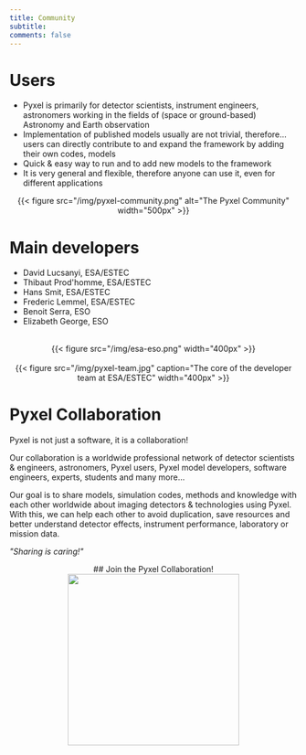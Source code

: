 ```yaml
---
title: Community
subtitle: 
comments: false
---
```


# Users

* Pyxel is primarily for detector scientists, instrument engineers, astronomers working in the fields of 
(space or ground-based) Astronomy and Earth observation
* Implementation of published models usually are not trivial, therefore… users can directly 
contribute to and expand the framework by adding their own codes, models
* Quick & easy way to run and to add new models to the framework
* It is very general and flexible, therefore anyone can use it, even for different applications

<center>
{{< figure src="/img/pyxel-community.png" alt="The Pyxel Community" width="500px" >}}
</center>

# Main developers

* David Lucsanyi, ESA/ESTEC
* Thibaut Prod'homme, ESA/ESTEC
* Hans Smit, ESA/ESTEC
* Frederic Lemmel, ESA/ESTEC
* Benoit Serra, ESO
* Elizabeth George, ESO

<br>
<center>
{{< figure src="/img/esa-eso.png" width="400px" >}}
</center>

<br>
<center>
{{< figure src="/img/pyxel-team.jpg" caption="The core of the developer team at ESA/ESTEC" width="400px" >}}
</center>

# Pyxel Collaboration 

Pyxel is not just a software, it is a collaboration! 

Our collaboration is a worldwide professional network of detector scientists & engineers, astronomers, 
Pyxel users, Pyxel model developers, software engineers, experts, students and many more...

Our goal is to share models, simulation codes, methods and knowledge with each other worldwide
about imaging detectors & technologies using Pyxel. With this, we can help each other to 
avoid duplication, save resources and better understand detector effects, instrument performance, 
laboratory or mission data. 

*"Sharing is caring!"*

<center>
## Join the Pyxel Collaboration!
<br>
<img src="/img/pyxel-email.png" width="300px">
</center>
